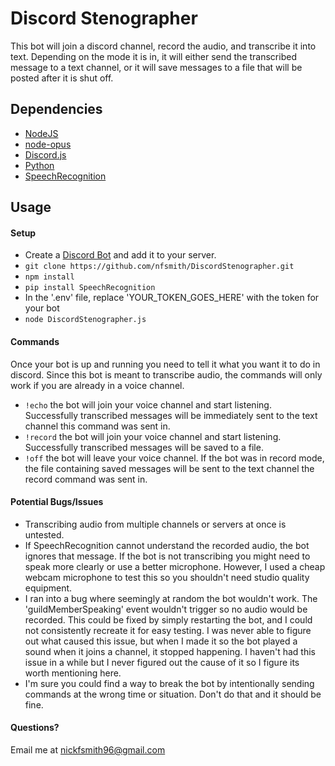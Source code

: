 # Discord Stenographer
This bot will join a discord channel, record the audio, and transcribe it into text. Depending on the mode it is in, it will either send the transcribed message to a text channel, or it will save messages to a file that will be posted after it is shut off.

## Dependencies
+ [NodeJS](https://nodejs.org/)
+ [node-opus](https://www.npmjs.com/package/node-opus)
+ [Discord.js](https://discord.js.org)
+ [Python](https://www.python.org/)
+ [SpeechRecognition](https://pypi.python.org/pypi/SpeechRecognition/)

## Usage

#### Setup
+ Create a [Discord Bot](https://discordapp.com/developers/) and add it to your server.
+ ```git clone https://github.com/nfsmith/DiscordStenographer.git```
+ ```npm install```
+ ```pip install SpeechRecognition```
+ In the '.env' file, replace 'YOUR_TOKEN_GOES_HERE' with the token for your bot
+ ```node DiscordStenographer.js```

#### Commands
Once your bot is up and running you need to tell it what you want it to do in discord. Since this bot is meant to transcribe audio, the commands will only work if you are already in a voice channel.
+ ```!echo``` the bot will join your voice channel and start listening. Successfully transcribed messages will be immediately sent to the text channel this command was sent in.
+ ```!record``` the bot will join your voice channel and start listening. Successfully transcribed messages will be saved to a file.
+ ```!off``` the bot will leave your voice channel. If the bot was in record mode, the file containing saved messages will be sent to the text channel the record command was sent in.


#### Potential Bugs/Issues

+ Transcribing audio from multiple channels or servers at once is untested.
+ If SpeechRecognition cannot understand the recorded audio, the bot ignores that message. If the bot is not transcribing you might need to speak more clearly or use a better microphone. However, I used a cheap webcam microphone to test this so you shouldn't need studio quality equipment.
+ I ran into a bug where seemingly at random the bot wouldn't work. The 'guildMemberSpeaking' event wouldn't trigger so no audio would be recorded. This could be fixed by simply restarting the bot, and I could not consistently recreate it for easy testing. I was never able to figure out what caused this issue, but when I made it so the bot played a sound when it joins a channel, it stopped happening. I haven't had this issue in a while but I never figured out the cause of it so I figure its worth mentioning here.
+ I'm sure you could find a way to break the bot by intentionally sending commands at the wrong time or situation. Don't do that and it should be fine.

#### Questions?
Email me at nickfsmith96@gmail.com
